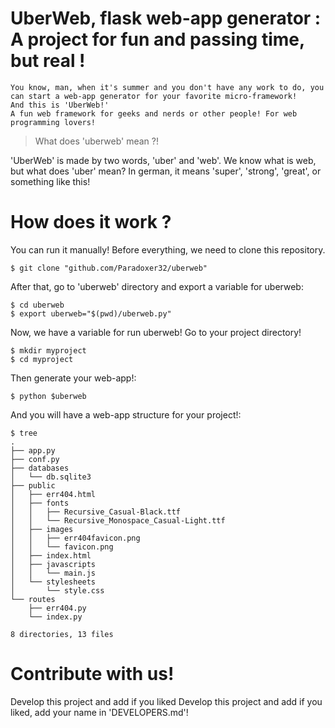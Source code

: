 # UberWeb, flask web-app generator : A project for fun and passing time, but real !
    You know, man, when it's summer and you don't have any work to do, you can start a web-app generator for your favorite micro-framework!
    And this is 'UberWeb!'
    A fun web framework for geeks and nerds or other people! For web programming lovers!

> What does 'uberweb' mean ?!

 'UberWeb' is made by two words, 'uber' and 'web'. We know what is web, but what does 'uber' mean? In german, it means 'super', 'strong', 'great', or something like this!

# How does it work ?
You can run it manually!
Before everything, we need to clone this repository.

    $ git clone "github.com/Paradoxer32/uberweb"

After that, go to 'uberweb' directory and export a variable for uberweb:

    $ cd uberweb
    $ export uberweb="$(pwd)/uberweb.py"

Now, we have a variable for run uberweb!
Go to your project directory!

    $ mkdir myproject
    $ cd myproject

Then generate your web-app!:

    $ python $uberweb

And you will have a web-app structure for your project!:

    $ tree
    .
    ├── app.py
    ├── conf.py
    ├── databases
    │   └── db.sqlite3
    ├── public
    │   ├── err404.html
    │   ├── fonts
    │   │   ├── Recursive_Casual-Black.ttf
    │   │   └── Recursive_Monospace_Casual-Light.ttf
    │   ├── images
    │   │   ├── err404favicon.png
    │   │   └── favicon.png
    │   ├── index.html
    │   ├── javascripts
    │   │   └── main.js
    │   └── stylesheets
    │       └── style.css
    └── routes
        ├── err404.py
        └── index.py
    
    8 directories, 13 files


# Contribute with us!
Develop this project and add if you liked Develop this project and add if you liked, add your name in 'DEVELOPERS.md'!
